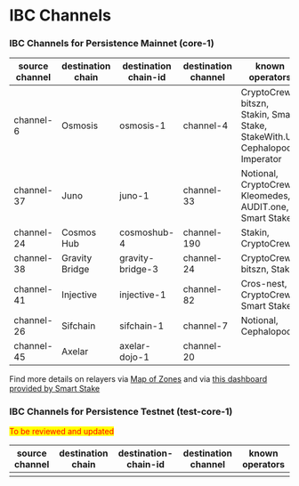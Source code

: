 # IBC Channels

### **IBC Channels for Persistence Mainnet (core-1)**

| source channel | destination chain | destination chain-id | destination channel | known operators                                                              |
| -------------- | ----------------- | -------------------- | ------------------- | ---------------------------------------------------------------------------- |
| channel-6      | Osmosis           | osmosis-1            | channel-4           | CryptoCrew, bitszn, Stakin, Smart Stake, StakeWith.Us, Cephalopod, Imperator |
| channel-37     | Juno              | juno-1               | channel-33          | Notional, CryptoCrew, Kleomedes, AUDIT.one, Smart Stake                      |
| channel-24     | Cosmos Hub        | cosmoshub-4          | channel-190         | Stakin, CryptoCrew                                                           |
| channel-38     | Gravity Bridge    | gravity-bridge-3     | channel-24          | CryptoCrew, bitszn, Stakin                                                   |
| channel-41     | Injective         | injective-1          | channel-82          | Cros-nest, CryptoCrew, Smart Stake                                           |
| channel-26     | Sifchain          | sifchain-1           | channel-7           | Notional, Cephalopod                                                         |
| channel-45     | Axelar            | axelar-dojo-1        | channel-20          |                                                                              |

Find more details on relayers via [Map of Zones](https://mapofzones.com/zones/core-1/peers?columnKey=ibcVolumeIn\&period=30d) and via [this dashboard provided by Smart Stake](https://relayers.smartstake.io/network/XPRT)

### **IBC Channels for Persistence Testnet (test-core-1)**

<mark style="color:red;">To be reviewed and updated</mark>

| source channel | destination chain | destination-chain-id | destination channel | known operators |
| -------------- | ----------------- | -------------------- | ------------------- | --------------- |
|                |                   |                      |                     |                 |

